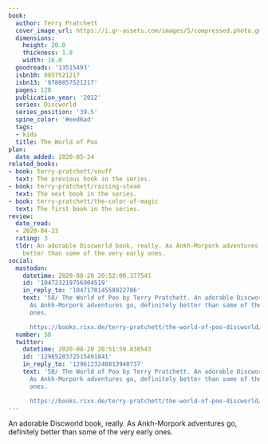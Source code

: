 ```yaml
---
book:
  author: Terry Pratchett
  cover_image_url: https://i.gr-assets.com/images/S/compressed.photo.goodreads.com/books/1331115792l/13515493.jpg
  dimensions:
    height: 20.0
    thickness: 1.8
    width: 16.0
  goodreads: '13515493'
  isbn10: 0857521217
  isbn13: '9780857521217'
  pages: 128
  publication_year: '2012'
  series: Discworld
  series_position: '39.5'
  spine_color: '#eed6ad'
  tags:
  - kids
  title: The World of Poo
plan:
  date_added: 2020-05-24
related_books:
- book: terry-pratchett/snuff
  text: The previous book in the series.
- book: terry-pratchett/raising-steam
  text: The next book in the series.
- book: terry-pratchett/the-color-of-magic
  text: The first book in the series.
review:
  date_read:
  - 2020-04-23
  rating: 3
  tldr: An adorable Discworld book, really. As Ankh-Morpork adventures go, definitely
    better than some of the very early ones.
social:
  mastodon:
    datetime: 2020-08-20 20:52:00.377541
    id: '104723219756904519'
    in_reply_to: '104717014558922786'
    text: '58/ The World of Poo by Terry Pratchett. An adorable Discworld book, really.
      As Ankh-Morpork adventures go, definitely better than some of the very early
      ones.

      https://books.rixx.de/terry-pratchett/the-world-of-poo-discworld/ #rixxReads'
  number: 58
  twitter:
    datetime: 2020-08-20 20:51:59.838543
    id: '1296520372515491841'
    in_reply_to: '1296123240813940737'
    text: '58/ The World of Poo by Terry Pratchett. An adorable Discworld book, really.
      As Ankh-Morpork adventures go, definitely better than some of the very early
      ones.

      https://books.rixx.de/terry-pratchett/the-world-of-poo-discworld/'
---
```


An adorable Discworld book, really. As Ankh-Morpork adventures go, definitely better than some of the very early ones.
